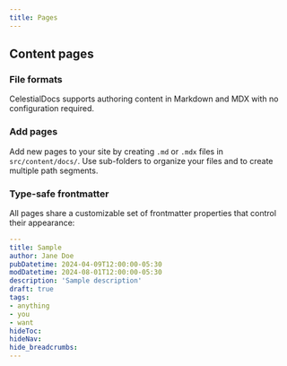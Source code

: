 ```yaml
---
title: Pages
---
```


## Content pages

### File formats

CelestialDocs supports authoring content in Markdown and MDX with no configuration required. 

### Add pages

Add new pages to your site by creating `.md` or `.mdx` files in `src/content/docs/`. Use sub-folders to organize your files and to create multiple path segments.

### Type-safe frontmatter

All pages share a customizable set of frontmatter properties that control their appearance:

```yaml
---
title: Sample
author: Jane Doe
pubDatetime: 2024-04-09T12:00:00-05:30
modDatetime: 2024-08-01T12:00:00-05:30 
description: 'Sample description'
draft: true
tags:
- anything
- you
- want
hideToc: 
hideNav: 
hide_breadcrumbs: 
---
```

